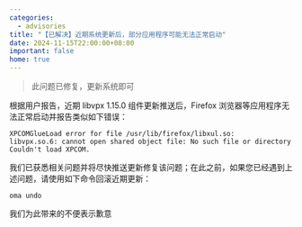 ```yaml
---
categories:
  - advisories
title: "【已解决】近期系统更新后，部分应用程序可能无法正常启动"
date: 2024-11-15T22:00:00+08:00
important: false
home: true
---
```

> 此问题已修复，更新系统即可

根据用户报告，近期 libvpx 1.15.0 组件更新推送后，Firefox 浏览器等应用程序无法正常启动并报告类似如下错误：
```
XPCOMGlueLoad error for file /usr/lib/firefox/libxul.so:
libvpx.so.6: cannot open shared object file: No such file or directory
Couldn't load XPCOM.
```
我们已获悉相关问题并将尽快推送更新修复该问题；在此之前，如果您已经遇到上述问题，请使用如下命令回滚近期更新：
```
oma undo
```
我们为此带来的不便表示歉意
